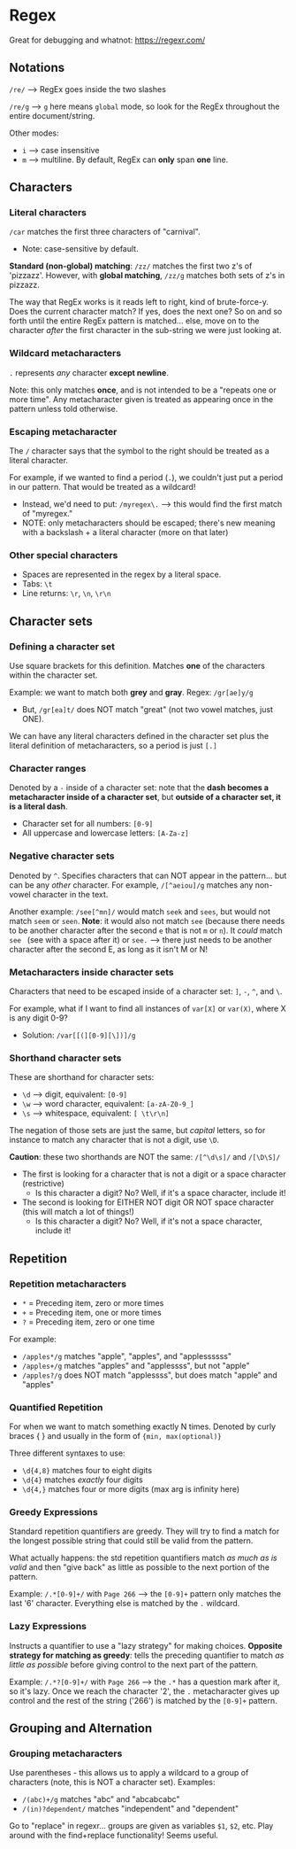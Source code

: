 # Regex

Great for debugging and whatnot: https://regexr.com/ 

## Notations

`/re/` --> RegEx goes inside the two slashes

`/re/g` --> `g` here means `global` mode, so look for the RegEx throughout the entire document/string.

Other modes:
- `i` --> case insensitive
- `m` --> multiline. By default, RegEx can **only** span **one** line. 

## Characters
### Literal characters
`/car` matches the first three characters of "carnival". 
- Note: case-sensitive by default. 

**Standard (non-global) matching**: `/zz/` matches the first two z's of 'pizzazz'. However, with **global matching**, `/zz/g` matches both sets of z's in pizzazz.

The way that RegEx works is it reads left to right, kind of brute-force-y. Does the current character match? If yes, does the next one? So on and so forth until the entire RegEx pattern is matched... else, move on to the character *after* the first character in the sub-string we were just looking at. 

### Wildcard metacharacters
`.` represents *any* character **except newline**. 

Note: this only matches **once**, and is not intended to be a "repeats one or more time". Any metacharacter given is treated as appearing once in the pattern unless told otherwise. 

### Escaping metacharacter
The `/` character says that the symbol to the right should be treated as a literal character. 

For example, if we wanted to find a period (`.`), we couldn't just put a period in our pattern. That would be treated as a wildcard! 
- Instead, we'd need to put: `/myregex\.` --> this would find the first match of "myregex."
- NOTE: only metacharacters should be escaped; there's new meaning with a backslash + a literal character (more on that later)

### Other special characters
- Spaces are represented in the regex by a literal space. 
- Tabs: `\t`
- Line returns: `\r`, `\n`, `\r\n`

## Character sets
### Defining a character set
Use square brackets for this definition. Matches **one** of the characters within the character set. 

Example: we want to match both **grey** and **gray**. Regex: `/gr[ae]y/g`
- But, `/gr[ea]t/` does NOT match "great" (not two vowel matches, just ONE). 

We can have any literal characters defined in the character set plus the literal definition of metacharacters, so a period is just `[.]`

### Character ranges
Denoted by a `-` inside of a character set: note that the **dash becomes a metacharacter inside of a character set**, but **outside of a character set, it is a literal dash**. 
- Character set for all numbers: `[0-9]`
- All uppercase and lowercase letters: `[A-Za-z]`

### Negative character sets
Denoted by `^`. Specifies characters that can NOT appear in the pattern... but can be any *other* character. For example, `/[^aeiou]/g` matches any non-vowel character in the text. 

Another example: `/see[^mn]/` would match `seek` and `sees`, but would not match `seem` or `seen`. **Note**: it would also not match `see` (because there needs to be another character after the second `e` that is not `m` or `n`). It *could* match `see ` (see with a space after it) or `see.` --> there just needs to be another character after the second E, as long as it isn't M or N!

### Metacharacters inside character sets
Characters that need to be escaped inside of a character set: `]`, `-`, `^`, and `\`. 

For example, what if I want to find all instances of `var[X]` or `var(X)`, where X is any digit 0-9?
- Solution: `/var[[(][0-9][\])]/g`

### Shorthand character sets
These are shorthand for character sets: 
- `\d` --> digit, equivalent: `[0-9]`
- `\w` --> word character, equivalent: `[a-zA-Z0-9_]`
- `\s` --> whitespace, equivalent: `[ \t\r\n]`

The negation of those sets are just the same, but *capital* letters, so for instance to match any character that is not a digit, use `\D`.

**Caution**: these two shorthands are NOT the same: `/[^\d\s]/` and `/[\D\S]/`
- The first is looking for a character that is not a digit or a space character (restrictive)
    - Is this character a digit? No? Well, if it's a space character, include it!
- The second is looking for EITHER NOT digit OR NOT space character (this will match a lot of things!)
    - Is this character a digit? No? Well, if it's not a space character, include it! 

## Repetition
### Repetition metacharacters
- `*` = Preceding item, zero or more times
- `+` = Preceding item, one or more times
- `?` = Preceding item, zero or one time 

For example:
- `/apples*/g` matches "apple", "apples", and "applessssss"
- `/apples+/g` matches "apples" and "applessss", but not "apple"
- `/apples?/g` does NOT match "applessss", but does match "apple" and "apples"

### Quantified Repetition
For when we want to match something exactly N times. Denoted by curly braces { } and usually in the form of `{min, max(optional)}`

Three different syntaxes to use:
- `\d{4,8}` matches four to eight digits
- `\d{4}` matches *exactly* four digits
- `\d{4,}` matches four or more digits (max arg is infinity here)

### Greedy Expressions
Standard repetition quantifiers are greedy. They will try to find a match for the longest possible string that could still be valid from the pattern. 

What actually happens: the std repetition quantifiers match *as much as is valid* and then "give back" as little as possible to the next portion of the pattern. 

Example: `/.*[0-9]+/` with `Page 266` --> the `[0-9]+` pattern only matches the last '6' character. Everything else is matched by the `.` wildcard.

### Lazy Expressions
Instructs a quantifier to use a "lazy strategy" for making choices. **Opposite strategy for matching as greedy**: tells the preceding quantifier to match *as little as possible* before giving control to the next part of the pattern. 

Example: `/.*?[0-9]+/` with `Page 266` --> the `.*` has a question mark after it, so it's lazy. Once we reach the character '2', the `.` metacharacter gives up control and the rest of the string ('266') is matched by the `[0-9]+` pattern. 

## Grouping and Alternation
### Grouping metacharacters
Use parentheses - this allows us to apply a wildcard to a group of characters (note, this is NOT a character set). Examples: 
- `/(abc)+/g` matches "abc" and "abcabcabc"
- `/(in)?dependent/` matches "independent" and "dependent"

Go to "replace" in regexr... groups are given as variables `$1`, `$2`, etc. Play around with the find+replace functionality! Seems useful. 